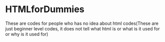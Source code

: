 # HTMLforDummies
These are codes for people who has no idea about html codes(These are just beginner level codes, it does not tell what html is or what is it used for or why is it used for)
